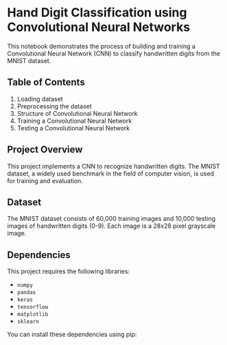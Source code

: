 # Hand Digit Classification using Convolutional Neural Networks

This notebook demonstrates the process of building and training a Convolutional Neural Network (CNN) to classify handwritten digits from the MNIST dataset.

## Table of Contents
1. Loading dataset
2. Preprocessing the dataset
3. Structure of Convolutional Neural Network
4. Training a Convolutional Neural Network
5. Testing a Convolutional Neural Network

## Project Overview

This project implements a CNN to recognize handwritten digits. The MNIST dataset, a widely used benchmark in the field of computer vision, is used for training and evaluation.

## Dataset

The MNIST dataset consists of 60,000 training images and 10,000 testing images of handwritten digits (0-9). Each image is a 28x28 pixel grayscale image.

## Dependencies

This project requires the following libraries:

- `numpy`
- `pandas`
- `keras`
- `tensorflow`
- `matplotlib`
- `sklearn`

You can install these dependencies using pip:
